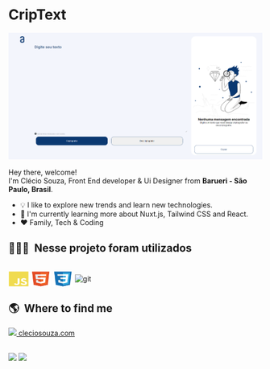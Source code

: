 # CripText

<p aligh="left">
  <img  src="img/criptext.png" /></br>
  <p>Hey there, welcome!</br>
  I'm Clécio Souza, Front End developer & Ui Designer from <b>Barueri - São Paulo, Brasil</b>.</p>

- 💡  I like to explore new trends and learn new technologies.
- 🌱 I'm currently learning more about Nuxt.js, Tailwind CSS and React.
- ❤ Family, Tech & Coding

## 👨🏻‍💻 &nbsp;Nesse projeto foram utilizados ##
<div style="display: inline_block"><br>  
  <img align="center" height="30" width="40" alt="javascript" src="https://raw.githubusercontent.com/devicons/devicon/master/icons/javascript/javascript-plain.svg">
  <img align="center" height="30" width="40" alt="html5" src="https://raw.githubusercontent.com/devicons/devicon/master/icons/html5/html5-original.svg">
  <img align="center" height="30" width="40" alt="css3" src="https://raw.githubusercontent.com/devicons/devicon/master/icons/css3/css3-original.svg">  
  <img align="center" height="30" width="40" alt="git" src="https://cdn.jsdelivr.net/gh/devicons/devicon/icons/git/git-original.svg">
</div>

## 🌎 &nbsp;Where to find me ##

  <a href="https://www.cleciosouza.com" target="_blank"><img src="https://cleciosouza.com/wp-content/uploads/2023/10/cropped-logo-simbol-blu-3.png" width="30" > cleciosouza.com</a>
<div style="display: inline_block"><br> 
  <a href="https://www.linkedin.com/in/cleciosouza/" target="_blank"><img src="https://img.shields.io/badge/-LinkedIn-%230077B5?style=for-the-badge&logo=linkedin&logoColor=white" target="_blank"></a> 
  <a href = "mailto:clecio@gmail.com"><img src="https://img.shields.io/badge/-Gmail-%23333?style=for-the-badge&logo=gmail&logoColor=white" target="_blank"></a>
</div>
